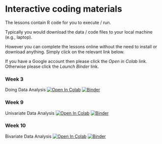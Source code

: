 # Interactive coding materials

The lessons contain R code for you to execute / run.

Typically you would download the data / code files to your local machine (e.g., laptop).

However you can complete the lessons online without the need to install or download anything. Simply click on the relevant link below.

If you have a Google account then please click the *Open in Colab* link. Otherwise please click the *Launch Binder* link.

### Week 3

Doing Data Analysis [![Open In Colab](https://colab.research.google.com/assets/colab-badge.svg)](https://colab.research.google.com/github/DiarmuidM/data-analysis-for-the-social-sciences-2022/blob/main/lessons/dass-week-3-doing-data-analysis-2022-09-26.ipynb) [![Binder](https://mybinder.org/badge_logo.svg)](https://mybinder.org/v2/gh/DiarmuidM/data-analysis-for-the-social-sciences-2022/HEAD?labpath=lessons%2Fdass-week-3-doing-data-analysis-2022-09-26.ipynb)

### Week 9

Univariate Data Analysis [![Open In Colab](https://colab.research.google.com/assets/colab-badge.svg)](https://colab.research.google.com/github/DiarmuidM/data-analysis-for-the-social-sciences-2022/blob/main/lessons/dass-week-9-univariate-analysis-2022-11-07.ipynb) [![Binder](https://mybinder.org/badge_logo.svg)](https://mybinder.org/v2/gh/DiarmuidM/data-analysis-for-the-social-sciences-2022/HEAD?labpath=lessons%2Fdass-week-9-univariate-analysis-2022-11-07.ipynb)

### Week 10

Bivariate Data Analysis [![Open In Colab](https://colab.research.google.com/assets/colab-badge.svg)](https://colab.research.google.com/github/DiarmuidM/data-analysis-for-the-social-sciences-2022/blob/main/lessons/dass-week-10-bivariate-analysis-2022-11-14.ipynb) [![Binder](https://mybinder.org/badge_logo.svg)](https://mybinder.org/v2/gh/DiarmuidM/data-analysis-for-the-social-sciences-2022/HEAD?labpath=lessons%2Fdass-week-10-bivariate-analysis-2022-11-14.ipynb)
